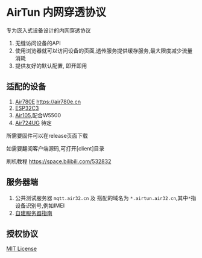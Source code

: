 # AirTun 内网穿透协议

专为嵌入式设备设计的内网穿透协议

1. 无缝访问设备的API
2. 使用浏览器就可以访问设备的页面,透传服务提供缓存服务,最大限度减少流量消耗
3. 提供友好的默认配置, 即开即用

## 适配的设备

1. [Air780E](https://wiki.luatos.com/chips/air780e/index.html) https://air780e.cn
2. [ESP32C3](https://wiki.luatos.com/chips/esp32c3/index.html)
3. [Air105](https://wiki.luatos.com/chips/air105/index.html),配合W5500
4. [Air724UG](https://air724ug.cn) 待定

所需要固件可以在release页面下载

如需要翻阅客户端源码,可打开[client]目录

刷机教程 https://space.bilibili.com/532832

## 服务器端

1. 公共测试服务器 `mqtt.air32.cn` 及 搭配的域名为 `*.airtun.air32.cn`,其中`*`指设备识别号,例如IMEI
2. [自建服务器指南](doc/server.md)

## 授权协议

[MIT License](LICENSE)


